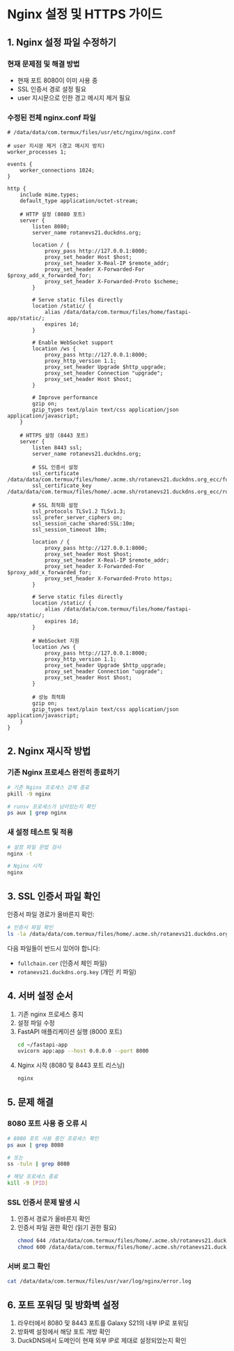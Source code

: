 # Nginx 설정 및 HTTPS 가이드

## 1. Nginx 설정 파일 수정하기

### 현재 문제점 및 해결 방법
- 현재 포트 8080이 이미 사용 중
- SSL 인증서 경로 설정 필요
- user 지시문으로 인한 경고 메시지 제거 필요

### 수정된 전체 nginx.conf 파일

```nginx
# /data/data/com.termux/files/usr/etc/nginx/nginx.conf

# user 지시문 제거 (경고 메시지 방지)
worker_processes 1;

events {
    worker_connections 1024;
}

http {
    include mime.types;
    default_type application/octet-stream;

    # HTTP 설정 (8080 포트)
    server {
        listen 8080;
        server_name rotanevs21.duckdns.org;

        location / {
            proxy_pass http://127.0.0.1:8000;
            proxy_set_header Host $host;
            proxy_set_header X-Real-IP $remote_addr;
            proxy_set_header X-Forwarded-For $proxy_add_x_forwarded_for;
            proxy_set_header X-Forwarded-Proto $scheme;
        }

        # Serve static files directly
        location /static/ {
            alias /data/data/com.termux/files/home/fastapi-app/static/;
            expires 1d;
        }

        # Enable WebSocket support
        location /ws {
            proxy_pass http://127.0.0.1:8000;
            proxy_http_version 1.1;
            proxy_set_header Upgrade $http_upgrade;
            proxy_set_header Connection "upgrade";
            proxy_set_header Host $host;
        }

        # Improve performance
        gzip on;
        gzip_types text/plain text/css application/json application/javascript;
    }

    # HTTPS 설정 (8443 포트)
    server {
        listen 8443 ssl;
        server_name rotanevs21.duckdns.org;

        # SSL 인증서 설정
        ssl_certificate /data/data/com.termux/files/home/.acme.sh/rotanevs21.duckdns.org_ecc/fullchain.cer;
        ssl_certificate_key /data/data/com.termux/files/home/.acme.sh/rotanevs21.duckdns.org_ecc/rotanevs21.duckdns.org.key;

        # SSL 최적화 설정
        ssl_protocols TLSv1.2 TLSv1.3;
        ssl_prefer_server_ciphers on;
        ssl_session_cache shared:SSL:10m;
        ssl_session_timeout 10m;

        location / {
            proxy_pass http://127.0.0.1:8000;
            proxy_set_header Host $host;
            proxy_set_header X-Real-IP $remote_addr;
            proxy_set_header X-Forwarded-For $proxy_add_x_forwarded_for;
            proxy_set_header X-Forwarded-Proto https;
        }

        # Serve static files directly
        location /static/ {
            alias /data/data/com.termux/files/home/fastapi-app/static/;
            expires 1d;
        }

        # WebSocket 지원
        location /ws {
            proxy_pass http://127.0.0.1:8000;
            proxy_http_version 1.1;
            proxy_set_header Upgrade $http_upgrade;
            proxy_set_header Connection "upgrade";
            proxy_set_header Host $host;
        }

        # 성능 최적화
        gzip on;
        gzip_types text/plain text/css application/json application/javascript;
    }
}
```

## 2. Nginx 재시작 방법

### 기존 Nginx 프로세스 완전히 종료하기
```bash
# 기존 Nginx 프로세스 강제 종료
pkill -9 nginx

# runsv 프로세스가 남아있는지 확인
ps aux | grep nginx
```

### 새 설정 테스트 및 적용
```bash
# 설정 파일 문법 검사
nginx -t

# Nginx 시작
nginx
```

## 3. SSL 인증서 파일 확인

인증서 파일 경로가 올바른지 확인:
```bash
# 인증서 파일 확인
ls -la /data/data/com.termux/files/home/.acme.sh/rotanevs21.duckdns.org_ecc/
```

다음 파일들이 반드시 있어야 합니다:
- `fullchain.cer` (인증서 체인 파일)
- `rotanevs21.duckdns.org.key` (개인 키 파일)

## 4. 서버 설정 순서

1. 기존 nginx 프로세스 중지
2. 설정 파일 수정
3. FastAPI 애플리케이션 실행 (8000 포트)
   ```bash
   cd ~/fastapi-app
   uvicorn app:app --host 0.0.0.0 --port 8000
   ```
4. Nginx 시작 (8080 및 8443 포트 리스닝)
   ```bash
   nginx
   ```

## 5. 문제 해결

### 8080 포트 사용 중 오류 시
```bash
# 8080 포트 사용 중인 프로세스 확인
ps aux | grep 8080

# 또는
ss -tuln | grep 8080

# 해당 프로세스 종료
kill -9 [PID]
```

### SSL 인증서 문제 발생 시
1. 인증서 경로가 올바른지 확인
2. 인증서 파일 권한 확인 (읽기 권한 필요)
   ```bash
   chmod 644 /data/data/com.termux/files/home/.acme.sh/rotanevs21.duckdns.org_ecc/fullchain.cer
   chmod 600 /data/data/com.termux/files/home/.acme.sh/rotanevs21.duckdns.org_ecc/rotanevs21.duckdns.org.key
   ```

### 서버 로그 확인
```bash
cat /data/data/com.termux/files/usr/var/log/nginx/error.log
```

## 6. 포트 포워딩 및 방화벽 설정

1. 라우터에서 8080 및 8443 포트를 Galaxy S21의 내부 IP로 포워딩
2. 방화벽 설정에서 해당 포트 개방 확인
3. DuckDNS에서 도메인이 현재 외부 IP로 제대로 설정되었는지 확인 